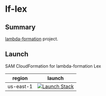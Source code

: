 # lf-lex

## Summary

[lambda-formation](https://github.com/SungardAS/generator-lambda-formation) project.


## Launch

SAM CloudFormation for lambda-formation Lex

|region|launch|
|------|------|
|us-east-1|[![Launch Stack][launch-stack-image]][latest-launch-us-east-1-url]|

[launch-stack-image]: https://s3.amazonaws.com/cloudformation-examples/cloudformation-launch-stack.png
[latest-launch-us-east-1-url]: https://console.aws.amazon.com/cloudformation/home?region=us-east-1#/stacks/new?stackName=lambda-formation-lex&templateURL=https://s3.amazonaws.com/lambda-formation.us-east-1/lf-lex/branches/master/latest/lf-lex.template.yml
